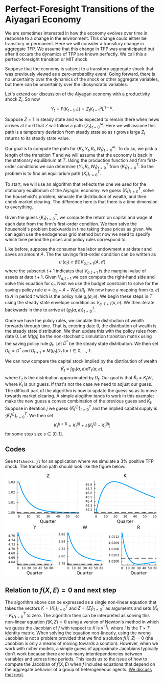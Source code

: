 

# Perfect-Foresight Transitions of the Aiyagari Economy


We are sometimes interested in how the economy evolves over time in response to a change in the environment. This change could either be transitory or permanent. Here we will consider a transitory change in aggregate TFP.  We assume that this change in TFP was unanticipated but after it occurs the dynamics of TFP are known perfectly. We call this a perfect-foresight transition or MIT shock. 

Suppose that the economy is subject to a transitory aggregate shock that was previously viewed as a zero-probability event.  Going forward, there is no uncertainty over the dynamics of the shock or other aggregate variables, but there can be uncertainty over the idiosyncratic variables.

Let's extend our discussion of the Aiyagari economy with a productivity shock $Z_t$. So now
$$Y_t = F(K_{t-1},L) = Z_t K_{t-1}^\alpha L^{1-\alpha}.$$

Suppose $Z=1$ in steady state and was expected to remain there when news arrives at $t=0$ that $Z$ will follow a path
 $\{Z_t\}_{t=0}^\infty$. Here we will assume this path is a temporary deviation from steady state so as $t$ grows large $Z_t$ returns to its steady state value.

Our goal is to compute
the path for $\{K_t,Y_t,R_t,W_t\}_{t=0}^\infty$.  To do so, we pick a length of the transition $T$ and we will assume that the economy is back in
the stationary equilibrium at $T$.  Using the production function and firm first-order conditions we can determine $\{Y_t,R_t,W_t\}_{t=0}^T$ from
$\{K_t\}_{t=0}^T$.  So the problem is to find an equilibrium path $\{K_t\}_{t=0}^T$.

To start, we will use an algorithm that reflects the one we used for the stationary equilibrium of the Aiyagari economy: we guess $\{K_t\}_{t=0}^T$, solve the household's problem, simulate the distribution of wealth, and then check market clearing.  The difference here is that  there is a time dimension to everything.

Given the guess $\{K_t\}_{t=0}^T$, we compute the return on capital and wage at each date from the firm's first-order condition.  We then solve the household's problem backwards in time taking these prices as given.  We can again use the endogenous grid method but now we need to specify which time period the prices and policy rules correspond to.

Like before, suppose the consumer has labor endowment $e$ at date $t$ and saves an amount $A$. The the savings first-order condition can be written as
$$
u'(c_t) \geq \beta  \mathbb E V_{a,t+1}(A,e') 
$$
where the subscript $t+1$ indicates that $V_{a,t+1}$ is the marginal value of assets at date $t+1$. Given $V_{a,t+1}$ we can compute the right-hand side and solve this equation for $c_t$.
Next we use the budget constraint to solve for the savings policy rule $a = (c_t + A - W_t e)/R_t$.
We now have a mapping from $(a,e)$ to $A$ in period $t$ which is the policy rule $g_t(a,e)$. We begin these steps in $T$ using the steady state envelope condition as $V_{a,T+1}(a,e)$.  We then iterate backwards in time to arrive at $\{g_t(a,e)\}_{t=0}^{T}$.

Once we have the policy rules, we simulate the distribution of wealth forwards through time.  That is, entering date $0$, the distribution of wealth is the steady state distribution. We then update this with the policy rules from date $0$.  Let $M(g_t)$ be the non-stochastic simulation transition matrix using the saving policy rule $g_t$.  Let $D^*$ be the steady state distribution.  We then set $D_{0} = D^*$ and $D_{t+1} = M(g_t) D_{t}$ for  $t \in 0,...,T$.

We can now compare the capital stock implied by the distribution of wealth
 $$\tilde K_{t} \equiv \int g_t(a,e) d \Gamma_t(a,e),$$
where $\Gamma_t$ is the distribution approximated by $D_t$.  Our goal is that $\tilde K_t = K_t \forall t$, where $K_t$ is our guess.  If that's not the case we need to adjust our guess.  The difficult part of the algorithm is how to update the guess so as to move towards market clearing.  A simple alogithm tends to work in this example: make the new guess a convex combination of the previous guess and $\tilde K_t$. Suppose in iteration $j$ we guess 
$\{K_t^{(j)}\}_{t=0}^T$ and the implied capital supply is $\{\tilde K_t^{(j)}\}_{t=0}^T$. We then set
$$K_t^{(j+1)} = K_t^{(j)} + s \left( \tilde K_t^{(j)} - K_t^{(j)}\right)$$
for some step size $s\in(0,1]$.




## Codes

See `MITshocks.jl` for an application where we simulate a 3% positive TFP shock. The transition path should look like the figure below.

![Perfect foresight transition path following TFP shock](Figures/MIT.png)

## Relation to $f(X,E)=0$ and next step

The algorithm above can be expressed as a single non-linear equation that takes the vectors $K = \{K_t\}_{t=0}^T$ and $Z = \{Z_t\}_{t=0}^T$ as arguments and sets $\{\tilde K_t - K_t\}_{t=0}^T$ to zero. The algorithm then can be interpreted as solving this non-linear  equation $f(K,Z)=0$ using a version of Newton's method in which we guess the Jacobian of $f$ with respect to $K$ is $s^{-1} I,$ where $I$ Is the $T\times T$ identity matrix.  When solving the equation non-linearly, using the wrong Jacobian is not a problem provided that we find a solution $f(K,Z)=0$  (the Jacobian is only a means of moving towards a solution).  However, when we work with richer models, a simple guess of approximate Jacobians typically don't work because there are too many interdependencies between variables and across time periods. This leads us to the issue of how to compute the Jacobian of $f(X,E)$ when $f$ includes equations that depend on the aggregate behavior of a group of heterogeneous agents. [We discuss that next](SSJac.html).
